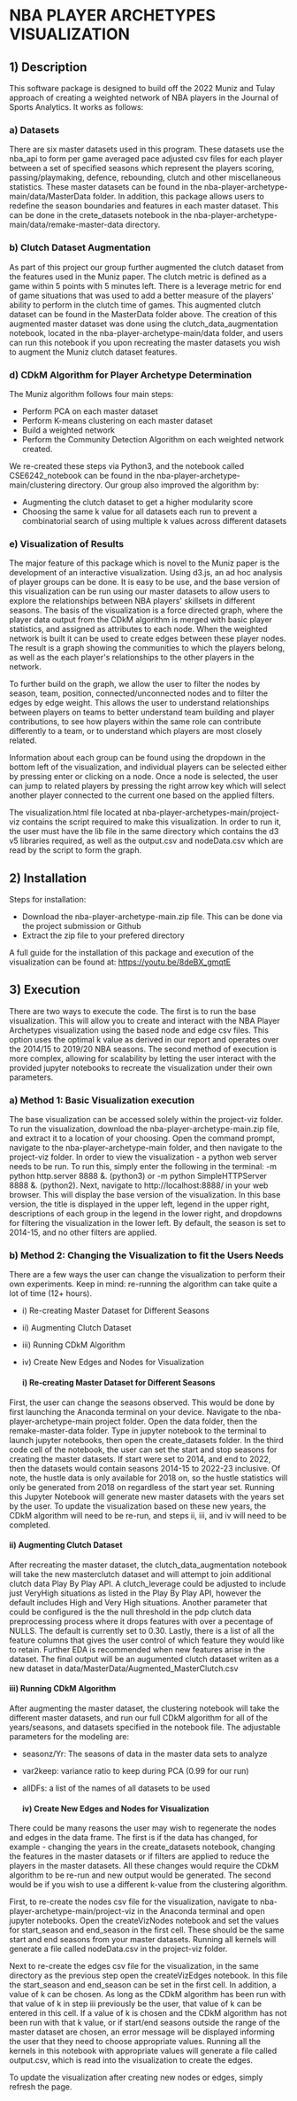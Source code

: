 # NBA PLAYER ARCHETYPES VISUALIZATION

## 1) Description

This software package is designed to build off the 2022 Muniz and Tulay approach of creating a weighted network of NBA players in the Journal of Sports Analytics. It works as follows:

### a) Datasets

There are six master datasets used in this program. These datasets use the nba_api to form per game averaged pace adjusted csv files for each player between a set of specified seasons which represent the players scoring, passing/playmaking, defence, rebounding, clutch and other miscellaneous statistics. These master datasets can be found in the nba-player-archetype-main/data/MasterData folder. In addition, this package allows users to redefine the season boundaries and features in each master dataset. This can be done in the crete_datasets notebook in the nba-player-archetype-main/data/remake-master-data directory.

### b) Clutch Dataset Augmentation

As part of this project our group further augmented the clutch dataset from the features used in the Muniz paper. The clutch metric is defined as a game within 5 points with 5 minutes left. There is a leverage metric for end of game situations that was used to add a better measure of the players' ability to perform in the clutch time of games. This augmented clutch dataset can be found in the MasterData folder above. The creation of this augmented master dataset was done using the clutch_data_augmentation notebook, located in the nba-player-archetype-main/data folder, and users can run this notebook if you upon recreating the master datasets you wish to augment the Muniz clutch dataset features.

### d) CDkM Algorithm for Player Archetype Determination

The Muniz algorithm follows four main steps:

- Perform PCA on each master dataset
- Perform K-means clustering on each master dataset
- Build a weighted network
- Perform the Community Detection Algorithm on each weighted network created.

We re-created these steps via Python3, and the notebook called CSE6242_notebook can be found in the nba-player-archetype-main/clustering directory. Our group also improved the algorithm by:

- Augmenting the clutch dataset to get a higher modularity score
- Choosing the same k value for all datasets each run to prevent a combinatorial search of using multiple k values across different datasets

### e) Visualization of Results

The major feature of this package which is novel to the Muniz paper is the development of an interactive visualization. Using d3.js, an ad hoc analysis of player groups can be done. It is easy to be use, and the base version of this visualization can be run using our master datasets to allow users to explore the relationships between NBA players' skillsets in different seasons. The basis of the visualization is a force directed graph, where the player data output from the CDkM algorithm is merged with basic player statistics, and assigned as attributes to each node. When the weighted network is built it can be used to create edges between these player nodes. The result is a graph showing the communities to which the players belong, as well as the each player's relationships to the other players in the network.

To further build on the graph, we allow the user to filter the nodes by season, team, position, connected/unconnected nodes and to filter the edges by edge weight. This allows the user to understand relationships between players on teams to better understand team building and player contributions, to see how players within the same role can contribute differently to a team, or to understand which players are most closely related.

Information about each group can be found using the dropdown in the bottom left of the visualization, and individual players can be selected either by pressing enter or clicking on a node.  Once a node is selected, the user can jump to related players by pressing the right arrow key which will select another player connected to the current one based on the applied filters. 

The visualization.html file located at nba-player-archetypes-main/project-viz contains the script required to make this visualization.  In order to run it, the user must have the lib file in the same directory which contains the d3 v5 libraries required, as well as the output.csv and nodeData.csv which are read by the script to form the graph.

## 2) Installation

Steps for installation:

- Download the nba-player-archetype-main.zip file.  This can be done via the project submission or Github 
- Extract the zip file to your prefered directory

A full guide for the installation of this package and execution of the visualization can be found at: https://youtu.be/8deBX_gmqtE

## 3) Execution

There are two ways to execute the code.  The first is to run the base visualization.  This will allow you to create and interact with the NBA Player Archetypes visualization using the based node and edge csv files.  This option uses the optimal k value as derived in our report and operates over the 2014/15 to 2019/20 NBA seasons. The second method of execution is more complex, allowing for scalability by letting the user interact with the provided jupyter notebooks to recreate the visualization under their own parameters.  

### a) Method 1: Basic Visualization execution

The base visualization can be accessed solely within the project-viz folder.  To run the visualization, download the nba-player-archetype-main.zip file, and extract it to a location of your choosing.  Open the command prompt, navigate to the nba-player-archetype-main folder, and then navigate to the project-viz folder.  In order to view the visualization - a python web server needs to be run.  To run this, simply enter the following in the terminal: -m python http.server 8888 &. (python3) or -m python SimpleHTTPServer 8888 &. (python2).  Next, navigate to http://localhost:8888/ in your web browser.  This will display the base version of the visualization.  In this base version, the title is displayed in the upper left, legend in the upper right, descriptions of each group in the legend in the lower right, and dropdowns for filtering the visualization in the lower left. By default, the season is set to 2014-15, and no other filters are applied.

### b) Method 2: Changing the Visualization to fit the Users Needs

There are a few ways the user can change the visualization to perform their own experiments.  Keep in mind: re-running the algorithm can take quite a lot of time (12+ hours).

- i) Re-creating Master Dataset for Different Seasons
- ii) Augmenting Clutch Dataset
- iii) Running CDkM Algorithm
- iv) Create New Edges and Nodes for Visualization

   #### i) Re-creating Master Dataset for Different Seasons  

First, the user can change the seasons observed.  This would be done by first launching the Anaconda terminal on your device.  Navigate to the nba-player-archetype-main project folder.  Open the data folder, then the remake-master-data folder. Type in jupyter notebook to the terminal to launch jupyter notebooks, then open the create_datasets folder. In the third code cell of the notebook, the user can set the start and stop seasons for creating the master datasets.  If start were set to 2014, and end to 2022, then the datasets would contain seasons 2014-15 to 2022-23 inclusive.  Of note, the hustle data is only available for 2018 on, so the hustle statistics will only be generated from 2018 on regardless of the start year set.  Running this Jupyter Notebook will generate new master datasets with the years set by the user.  To update the visualization based on these new years, the CDkM algorithm will need to be re-run, and steps ii, iii, and iv will need to be completed.

   #### ii) Augmenting Clutch Dataset
   
After recreating the master dataset, the clutch_data_augmentation notebook will take the new masterclutch dataset and will attempt to join additional clutch data Play By Play API. A clutch_leverage could be adjusted to include just VeryHigh situations as listed in the Play By Play API, however the default includes High and Very High situations. Another parameter that could be configured is the the null threshold in the pdp clutch data preprocessing process where it drops features with over a pecentage of NULLS. The default is currently set to 0.30. Lastly, there is a list of all the feature columns that gives the user control of which feature they would like to retain. Further EDA is recommended when new features arise in the dataset. The final output will be an augumented clutch dataset writen as a new dataset in data/MasterData/Augmented_MasterClutch.csv
   
   #### iii) Running CDkM Algorithm
   
After augmenting the master dataset, the clustering notebook will take the different master datasets, and run our full CDkM algorithm for all of the years/seasons, and datasets specified in the notebook file. The adjustable parameters for the modeling are:
- seasonz/Yr: The seasons of data in the master data sets to analyze
- var2keep: variance ratio to keep during PCA (0.99 for our run)
- allDFs: a list of the names of all datasets to be used
 

   #### iv) Create New Edges and Nodes for Visualization

There could be many reasons the user may wish to regenerate the nodes and edges in the data frame.  The first is if the data has changed, for example - changing the years in the create_datasets notebook, changing the features in the master datasets or if filters are applied to reduce the players in the master datasets.  All these changes would require the CDkM algorithm to be re-run and new output would be generated.  The second would be if you wish to use a different k-value from the clustering algorithm.  

First, to re-create the nodes csv file for the visualization, navigate to nba-player-archetype-main/project-viz in the Anaconda terminal and open jupyter notebooks.  Open the createVizNodes notebook and set the values for start_season and end_season in the first cell.  These should be the same start and end seasons from your master datasets. Running all kernels will generate a file called nodeData.csv in the project-viz folder.

Next to re-create the edges csv file for the visualization, in the same directory as the previous step open the createVizEdges notebook. In this file the start_season and end_season can be set in the first cell. In addition, a value of k can be chosen.  As long as the CDkM algorithm has been run with that value of k in step iii previously be the user, that value of k can be entered in this cell.  If a value of k is chosen and the CDkM algorithm has not been run with that k value, or if start/end seasons outside the range of the master dataset are chosen, an error message will be displayed informing the user that they need to choose appropriate values. Running all the kernels in this notebook with appropriate values will generate a file called output.csv, which is read into the visualization to create the edges. 

To update the visualization after creating new nodes or edges, simply refresh the page.


